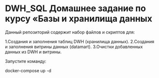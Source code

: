 # DWH_SQL Домашнее задание по курсу «Базы и хранилища данных
Данный репозиторий содержит набор файлов и скриптов для:

1.Создания и заполнения таблиц DWH (хранилища данных).
2.Создания и заполнения витрины данных (datamart).
3.Очистки добавленных данных из DWH и витрины.


Запустите команду:

docker-compose up -d

